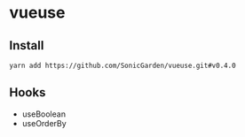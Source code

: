# vueuse

## Install

```
yarn add https://github.com/SonicGarden/vueuse.git#v0.4.0
```

## Hooks

- useBoolean
- useOrderBy
